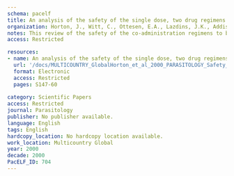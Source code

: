 ```yaml
---
schema: pacelf
title: An analysis of the safety of the single dose, two drug regimens used in programmes to eliminate lymphatic filariasis
organization: Horton, J., Witt, C., Ottesen, E.A., Lazdins, J.K., Addiss, D.G., Awadzi, K., Beach, M.J., Belizario, V.Y., Dunyo, S.K., Espinel, M., Gyapong, J.O., Hossain, M., Ismail, M.M., Jayakody, R.L., Lammie, P.J., Makunde, W., Richard-Lenoble, D., Selve, B., Shenoy, R.K., Simonsen, P.E., Wamae, C.N., Weerasooriya, M.V.
notes: This review of the safety of the co-administration regimens to be used in programmes to eliminate lymphatic filariasis (albendazole + ivermectin or albendazole + diethylcarbamazine  DEC ) is based on 17 studies conducted in Sri Lanka, India, Haiti, Ghana, Tanzania, Kenya, Ecuador, the Philippines, Gabon, Papua New Guinea, and Bangladesh. The total data set comprises 90,635 subject exposures and includes individuals of all ages and both genders. Results are presented for hospital-based studies, laboratory studies, active surveillance of microfilaria-positive and microfilaria-negative individuals, and passive monitoring in both community-based studies and mass treatment programmes of individuals treated with albendazole (n = 1538), ivermectin (9822), DEC (576), albendazole + ivermectin (7470), albendazole + DEC (69,020), or placebo (1144). The most rigorous monitoring, which includes haematological and biochemical laboratory parameters pre- and post-treatment, provides no evidence that consistent changes are induced by any treatment; the majority of abnormalities appear to be sporadic, and the addition of albendazole to either ivermectin or DEC does not increase the frequency of abnormalities. Both DEC and ivermectin show, as expected, an adverse event profile compatible with the destruction of microfilariae. The addition of albendazole to either single-drug treatment regimen does not appear to increase the frequency or intensity of events seen with these microfilaricidal drugs when used alone. Direct observations indicated that the level of adverse events, both frequency and intensity, was correlated with the level of microfilaraemia. In non microfilaraemic individuals, who form 80-90% of the 'at risk' populations to be treated in most national public health programmes to eliminate lymphatic filariasis (LF), the event profile with the compounds alone or in combination does not differ significantly from that of placebo. Data on the use of ivermectin + albendazole in areas either of double infection (onchocerciasis and LF), or of loiais (with or without concurrent LF) are still inadequate and further studies are needed. Additional data are also recommended for populations infected with Brugia malayi, since most data thus far derive from populations infected with Wuchereria bancrofti.
access: Restricted

resources:
- name: An analysis of the safety of the single dose, two drug regimens used in programmes to eliminate lymphatic filariasis
  url: '/docs/MULTICOUNTRY_GlobalHorton_et_al_2000_PARASITOLOGY_Safety_of_Ivermectin_S0031182000007423a.txt'
  format: Electronic
  access: Restricted
  pages: S147-60
 
category: Scientific Papers
access: Restricted
journal: Parasitology
publisher: No publisher available. 
language: English 
tags: English 
hardcopy_location: No hardcopy location available.
work_location: Multicountry Global
year: 2000
decade: 2000
PacELF_ID: 704
---
```

